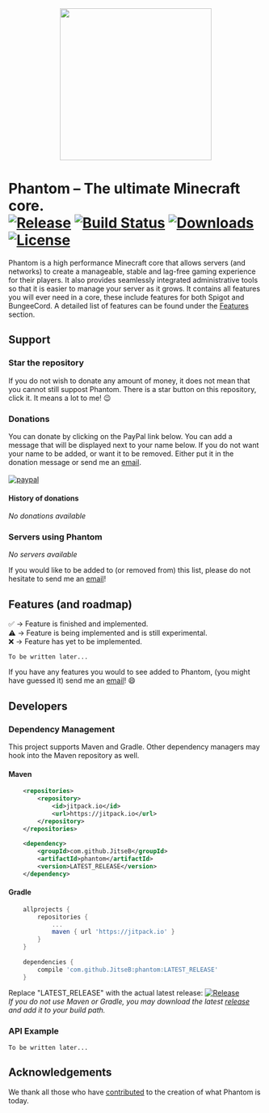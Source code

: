 <div align="center">
  <img src="https://i.imgur.com/7EgWl6V.png" width="300px" height="300px">
</div>

Phantom – The ultimate Minecraft core.<br>
[![Release](https://jitpack.io/v/JitseB/phantom.svg)](https://github.com/JitseB/phantom/releases) 
[![Build Status](https://travis-ci.org/JitseB/phantom.svg?branch=master)](https://travis-ci.org/JitseB/phantom)
[![Downloads](https://img.shields.io/github/downloads/JitseB/redis-core/total.svg)](https://github.com/JitseB/phantom/releases)
[![License](https://img.shields.io/badge/License-Apache%202.0-gray.svg)](https://opensource.org/licenses/Apache-2.0)
=
Phantom is a high performance Minecraft core that allows servers (and networks) to create a manageable, stable and lag-free
gaming experience for their players. It also provides seamlessly integrated administrative tools so that it is easier to 
manage your server as it grows. It contains all features you will ever need in a core, these include features for both Spigot
and BungeeCord. A detailed list of features can be found under the [Features](#features) section.

## Support
### Star the repository
If you do not wish to donate any amount of money, it does not mean that you cannot still suppost Phantom.
There is a star button on this repository, click it. It means a lot to me! :wink:

### Donations
You can donate by clicking on the PayPal link below. 
You can add a message that will be displayed next to your name below.
If you do not want your name to be added, or want it to be removed. 
Either put it in the donation message or send me an [email](mailto:Jitse@fastmail.com).<br><br>
[![paypal](https://cdn.rawgit.com/twolfson/paypal-github-button/1.0.0/dist/button.svg)](https://paypal.me/JitseB)

#### History of donations
*No donations available*

### Servers using Phantom
*No servers available*

If you would like to be added to (or removed from) this list, please do not hesitate to send me an [email](mailto:Jitse@fastmail.com)!

## <a name="features"></a>Features (and roadmap)
:white_check_mark: -> Feature is finished and implemented.<br>
:warning: -> Feature is being implemented and is still experimental.<br>
:x: -> Feature has yet to be implemented.<br>

`To be written later...`

If you have any features you would to see added to Phantom, (you might have guessed it) send me an [email](mailto:Jitse@fastmail.com)! :smile:

## Developers
### Dependency Management
This project supports Maven and Gradle. Other dependency managers may hook into the Maven repository as well.

#### Maven
```xml
	<repositories>
		<repository>
		    <id>jitpack.io</id>
		    <url>https://jitpack.io</url>
		</repository>
	</repositories>
  
  	<dependency>
	    <groupId>com.github.JitseB</groupId>
	    <artifactId>phantom</artifactId>
	    <version>LATEST_RELEASE</version>
	</dependency>
```
#### Gradle
```gradle
	allprojects {
		repositories {
			...
			maven { url 'https://jitpack.io' }
		}
	}
  
  	dependencies {
		compile 'com.github.JitseB:phantom:LATEST_RELEASE'
	}
```
Replace "LATEST_RELEASE" with the actual latest release: [![Release](https://jitpack.io/v/JitseB/phantom.svg)](https://jitpack.io/#JitseB/phantom)<br>
*If you do not use Maven or Gradle, you may download the latest [release](https://github.com/JitseB/phantom/releases) and add it to your build path.*

### API Example
`To be written later...`

## Acknowledgements
We thank all those who have [contributed](https://github.com/JitseB/phantom/graphs/contributors) to the creation of what Phantom is today.
